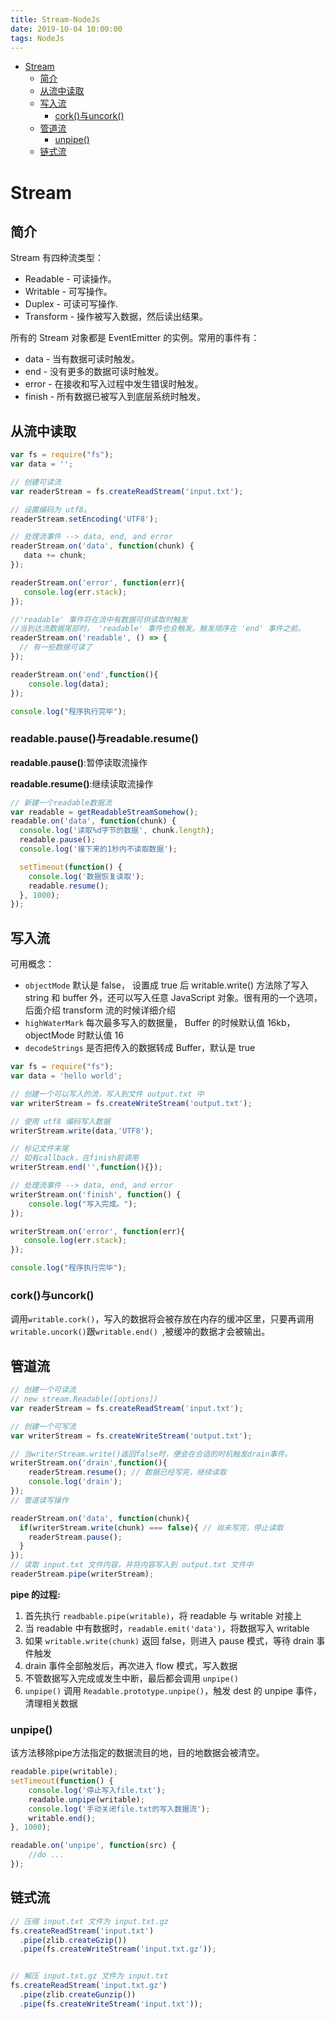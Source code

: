```yaml
---
title: Stream-NodeJs
date: 2019-10-04 10:00:00
tags: NodeJs
---
```


<!-- @import "[TOC]" {cmd="toc" depthFrom=1 depthTo=6 orderedList=false} -->
<!-- code_chunk_output -->

- [Stream](#stream)
  - [简介](#简介)
  - [从流中读取](#从流中读取)
  - [写入流](#写入流)
    - [cork()与uncork()](#cork与uncork)
  - [管道流](#管道流)
    - [unpipe()](#unpipe)
  - [链式流](#链式流)

<!-- /code_chunk_output -->

# Stream

## 简介

Stream 有四种流类型：

- Readable - 可读操作。
- Writable - 可写操作。
- Duplex - 可读可写操作.
- Transform - 操作被写入数据，然后读出结果。

所有的 Stream 对象都是 EventEmitter 的实例。常用的事件有：

- data - 当有数据可读时触发。
- end - 没有更多的数据可读时触发。
- error - 在接收和写入过程中发生错误时触发。
- finish - 所有数据已被写入到底层系统时触发。

## 从流中读取

```js
var fs = require("fs");
var data = '';

// 创建可读流
var readerStream = fs.createReadStream('input.txt');

// 设置编码为 utf8。
readerStream.setEncoding('UTF8');

// 处理流事件 --> data, end, and error
readerStream.on('data', function(chunk) {
   data += chunk;
});

readerStream.on('error', function(err){
   console.log(err.stack);
});

//'readable' 事件将在流中有数据可供读取时触发
//当到达流数据尾部时， 'readable' 事件也会触发。触发顺序在 'end' 事件之前。
readerStream.on('readable', () => {
  // 有一些数据可读了
});

readerStream.on('end',function(){
    console.log(data);
});

console.log("程序执行完毕");
```

### readable.pause()与readable.resume()

**readable.pause()**:暂停读取流操作

**readable.resume()**:继续读取流操作

```js
// 新建一个readable数据流
var readable = getReadableStreamSomehow();
readable.on('data', function(chunk) {
  console.log('读取%d字节的数据', chunk.length);
  readable.pause();
  console.log('接下来的1秒内不读取数据');

  setTimeout(function() {
    console.log('数据恢复读取');
    readable.resume();
  }, 1000);
});
```



## 写入流

可用概念：

- `objectMode` 默认是 false， 设置成 true 后 writable.write() 方法除了写入 string 和 buffer 外，还可以写入任意 JavaScript 对象。很有用的一个选项，后面介绍 transform 流的时候详细介绍
- `highWaterMark` 每次最多写入的数据量， Buffer 的时候默认值 16kb， objectMode 时默认值 16
- `decodeStrings` 是否把传入的数据转成 Buffer，默认是 true

```js
var fs = require("fs");
var data = 'hello world';

// 创建一个可以写入的流，写入到文件 output.txt 中
var writerStream = fs.createWriteStream('output.txt');

// 使用 utf8 编码写入数据
writerStream.write(data,'UTF8');

// 标记文件末尾
// 如有callback，在finish前调用
writerStream.end('',function(){});

// 处理流事件 --> data, end, and error
writerStream.on('finish', function() {
    console.log("写入完成。");
});

writerStream.on('error', function(err){
   console.log(err.stack);
});

console.log("程序执行完毕");
```

### cork()与uncork()

调用`writable.cork()`，写入的数据将会被存放在内存的缓冲区里，只要再调用`writable.uncork()`跟`writable.end() `,被缓冲的数据才会被输出。

## 管道流

```js
// 创建一个可读流
// new stream.Readable([options])
var readerStream = fs.createReadStream('input.txt');

// 创建一个可写流
var writerStream = fs.createWriteStream('output.txt');

// 当writerStream.write()返回false时，便会在合适的时机触发drain事件。
writerStream.on('drain',function(){
	readerStream.resume(); // 数据已经写完，继续读取
    console.log('drain');
});
// 管道读写操作

readerStream.on('data', function(chunk){
  if(writerStream.write(chunk) === false){ // 尚未写完，停止读取
    readerStream.pause();
  }
});
// 读取 input.txt 文件内容，并将内容写入到 output.txt 文件中
readerStream.pipe(writerStream);
```

**pipe 的过程:**

1. 首先执行 `readbable.pipe(writable)`，将 readable 与 writable 对接上
2. 当 readable 中有数据时，`readable.emit('data')`，将数据写入 writable
3. 如果 `writable.write(chunk)` 返回 false，则进入 pause 模式，等待 drain 事件触发
4. drain 事件全部触发后，再次进入 flow 模式，写入数据
5. 不管数据写入完成或发生中断，最后都会调用 `unpipe()`
6. `unpipe()` 调用 `Readable.prototype.unpipe()`，触发 dest 的 unpipe 事件，清理相关数据

### unpipe()

该方法移除pipe方法指定的数据流目的地，目的地数据会被清空。

```js
readable.pipe(writable);
setTimeout(function() {
    console.log('停止写入file.txt');
    readable.unpipe(writable);
    console.log('手动关闭file.txt的写入数据流');
    writable.end();
}, 1000);

readable.on('unpipe', function(src) {
    //do ...
});
```

## 链式流

```js
// 压缩 input.txt 文件为 input.txt.gz
fs.createReadStream('input.txt')
  .pipe(zlib.createGzip())
  .pipe(fs.createWriteStream('input.txt.gz'));


// 解压 input.txt.gz 文件为 input.txt
fs.createReadStream('input.txt.gz')
  .pipe(zlib.createGunzip())
  .pipe(fs.createWriteStream('input.txt'));
```